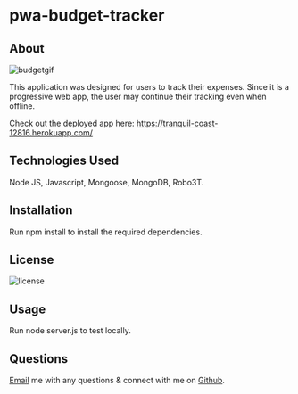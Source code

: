 # pwa-budget-tracker

## About

![budgetgif](https://github.com/laurenbrown108/pwa-budget-tracker/blob/main/public/assets/budgettrackergif.gif?raw=true)

This application was designed for users to track their expenses. Since it is a progressive web app, the user may continue their tracking even when offline.

Check out the deployed app here: https://tranquil-coast-12816.herokuapp.com/

## Technologies Used

Node JS, Javascript, Mongoose, MongoDB, Robo3T.

## Installation

Run npm install to install the required dependencies.

## License

![license](https://img.shields.io/static/v1?label=License&message=MIT&color=lightgreen)

## Usage

Run node server.js to test locally.

## Questions 

[Email](mailto:laurenbrown108@gmail.com) me with any questions & connect with me on [Github](https://github.com/laurenbrown108).
